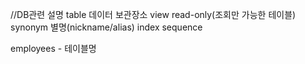 //DB관련 설명
table  데이터 보관장소
view  read-only(조회만 가능한 테이블) 
synonym 별명(nickname/alias)
index 
sequence

employees - 테이블명